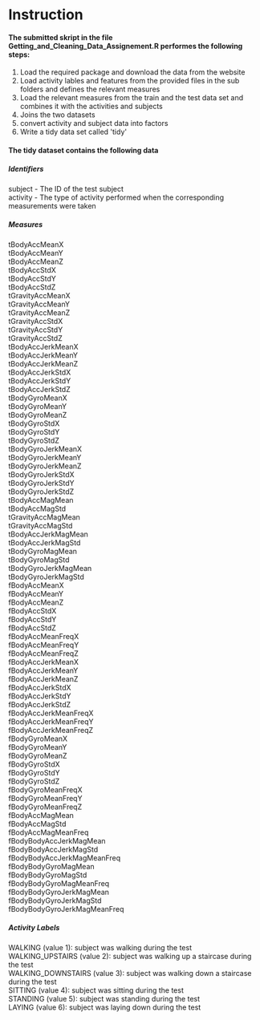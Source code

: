 # Instruction

#### The submitted skript in the file Getting_and_Cleaning_Data_Assignement.R performes the following steps: 

1. Load the required package and download the data from the website
2. Load activity lables and features from the provided files in the sub folders and defines the relevant measures 
3. Load the relevant measures from the train and the test data set and combines it with the activities and subjects
4. Joins the two datasets 
5. convert activity and subject data into factors 
6. Write a tidy data set called 'tidy'

#### The tidy dataset contains the following data
##### Identifiers
subject - The ID of the test subject</br>
activity - The type of activity performed when the corresponding measurements were taken

##### Measures
tBodyAccMeanX</br>
tBodyAccMeanY</br>
tBodyAccMeanZ</br>
tBodyAccStdX</br>
tBodyAccStdY</br>
tBodyAccStdZ</br>
tGravityAccMeanX</br>
tGravityAccMeanY</br>
tGravityAccMeanZ</br>
tGravityAccStdX</br>
tGravityAccStdY</br>
tGravityAccStdZ</br>
tBodyAccJerkMeanX</br>
tBodyAccJerkMeanY</br>
tBodyAccJerkMeanZ</br>
tBodyAccJerkStdX</br>
tBodyAccJerkStdY</br>
tBodyAccJerkStdZ</br>
tBodyGyroMeanX</br>
tBodyGyroMeanY</br>
tBodyGyroMeanZ</br>
tBodyGyroStdX</br>
tBodyGyroStdY</br>
tBodyGyroStdZ</br>
tBodyGyroJerkMeanX</br>
tBodyGyroJerkMeanY</br>
tBodyGyroJerkMeanZ</br>
tBodyGyroJerkStdX</br>
tBodyGyroJerkStdY</br>
tBodyGyroJerkStdZ</br>
tBodyAccMagMean</br>
tBodyAccMagStd</br>
tGravityAccMagMean</br>
tGravityAccMagStd</br>
tBodyAccJerkMagMean</br>
tBodyAccJerkMagStd</br>
tBodyGyroMagMean</br>
tBodyGyroMagStd</br>
tBodyGyroJerkMagMean</br>
tBodyGyroJerkMagStd</br>
fBodyAccMeanX</br>
fBodyAccMeanY</br>
fBodyAccMeanZ</br>
fBodyAccStdX</br>
fBodyAccStdY</br>
fBodyAccStdZ</br>
fBodyAccMeanFreqX</br>
fBodyAccMeanFreqY</br>
fBodyAccMeanFreqZ</br>
fBodyAccJerkMeanX</br>
fBodyAccJerkMeanY</br>
fBodyAccJerkMeanZ</br>
fBodyAccJerkStdX</br>
fBodyAccJerkStdY</br>
fBodyAccJerkStdZ</br>
fBodyAccJerkMeanFreqX</br>
fBodyAccJerkMeanFreqY</br>
fBodyAccJerkMeanFreqZ</br>
fBodyGyroMeanX</br>
fBodyGyroMeanY</br>
fBodyGyroMeanZ</br>
fBodyGyroStdX</br>
fBodyGyroStdY</br>
fBodyGyroStdZ</br>
fBodyGyroMeanFreqX</br>
fBodyGyroMeanFreqY</br>
fBodyGyroMeanFreqZ</br>
fBodyAccMagMean</br>
fBodyAccMagStd</br>
fBodyAccMagMeanFreq</br>
fBodyBodyAccJerkMagMean</br>
fBodyBodyAccJerkMagStd</br>
fBodyBodyAccJerkMagMeanFreq</br>
fBodyBodyGyroMagMean</br>
fBodyBodyGyroMagStd</br>
fBodyBodyGyroMagMeanFreq</br>
fBodyBodyGyroJerkMagMean</br>
fBodyBodyGyroJerkMagStd</br>
fBodyBodyGyroJerkMagMeanFreq</br>

##### Activity Labels
WALKING (value 1): subject was walking during the test</br>
WALKING_UPSTAIRS (value 2): subject was walking up a staircase during the test</br>
WALKING_DOWNSTAIRS (value 3): subject was walking down a staircase during the test</br>
SITTING (value 4): subject was sitting during the test</br>
STANDING (value 5): subject was standing during the test</br>
LAYING (value 6): subject was laying down during the test</br>
